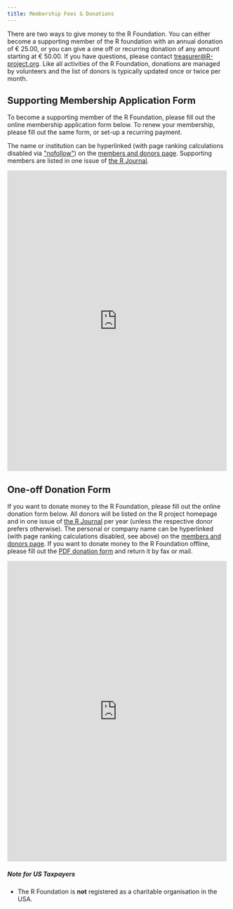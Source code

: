 ```yaml
---
title: Membership Fees & Donations
---
```


There are two ways to give money to the R Foundation.  You can either become
a supporting member of the R foundation with an annual donation of &euro;
25.00, or you can give a one off or recurring donation of any amount starting at &euro; 50.00. 
If you have questions, please contact <treasurer@R-project.org>. Like all
activities of the R Foundation, donations are managed by volunteers and
the list of donors is typically updated once or twice per month. 

## Supporting Membership Application Form

To become a supporting member of the R Foundation, please fill out the
online membership application form below. To renew your membership, please
fill out the same form, or set-up a recurring payment. 

The name or institution can be hyperlinked 
(with page ranking calculations disabled via ["nofollow"](https://en.wikipedia.org/wiki/Nofollow))
on the [members and donors page](donors.html). Supporting members are listed in one issue
of [the R Journal](https://journal.r-project.org).

<script src="https://donorbox.org/widget.js" type="text/javascript"></script><iframe src="https://donorbox.org/embed/rproject-member?hide_donation_meter=true" height="685px" width="100%" style="max-width:500px; min-width:310px" seamless="seamless" id="dbox-form-embed" name="donorbox" frameborder="0" scrolling="no"></iframe>

## One-off Donation Form

If you want to donate money to the R Foundation, please fill out the online
donation form below. All donors will be listed on the R project homepage and in one issue
of [the R Journal](http://journal.r-project.org) per year (unless the
respective donor prefers otherwise). The personal or company name can be hyperlinked 
(with page ranking calculations disabled, see above)
on the [members and donors page](donors.html). If you want to donate money to the R
Foundation offline, please fill out the [PDF donation form](donation-form.pdf) and return it by fax or mail.

<script src="https://donorbox.org/widget.js" type="text/javascript"></script><iframe src="https://donorbox.org/embed/rproject-donate?hide_donation_meter=true" height="685px" width="100%" style="max-width:500px; min-width:310px" seamless="seamless" id="dbox-form-embed" name="donorbox" frameborder="0" scrolling="no"></iframe>

##### Note for US Taxpayers

-   The R Foundation is <b>not</b> registered as a charitable organisation in the USA. 
